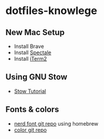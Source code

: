 # dotfiles-knowlege

## New Mac Setup
- Install Brave
- Install [Spectale](https://www.spectacleapp.com/)
- Install [iTerm2](https://iterm2.com/)


## Using GNU Stow
- [Stow Tutorial](https://www.youtube.com/watch?v=CFzEuBGPPPg)

## Fonts & colors
- [nerd font git repo](https://github.com/ryanoasis/nerd-fonts#font-installation) using homebrew
- [color git repo](https://github.com/mbadolato/iTerm2-Color-Schemes#terminal-color-schemes)
